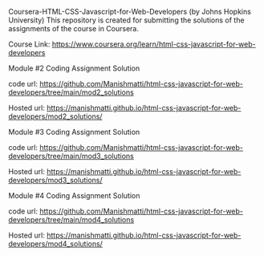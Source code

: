 Coursera-HTML-CSS-Javascript-for-Web-Developers (by Johns Hopkins University)
This repository is created for submitting the solutions of the assignments of the course in Coursera.

Course Link: https://www.coursera.org/learn/html-css-javascript-for-web-developers

Module #2 Coding Assignment Solution

code url:  https://github.com/Manishmatti/html-css-javascript-for-web-developers/tree/main/mod2_solutions

Hosted url: https://manishmatti.github.io/html-css-javascript-for-web-developers/mod2_solutions/

Module #3 Coding Assignment Solution

code url:  https://github.com/Manishmatti/html-css-javascript-for-web-developers/tree/main/mod3_solutions

Hosted url: https://manishmatti.github.io/html-css-javascript-for-web-developers/mod3_solutions/

Module #4 Coding Assignment Solution

code url:  https://github.com/Manishmatti/html-css-javascript-for-web-developers/tree/main/mod4_solutions

Hosted url: https://manishmatti.github.io/html-css-javascript-for-web-developers/mod4_solutions/
